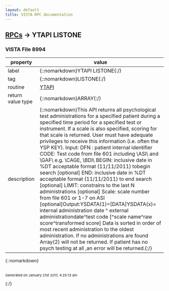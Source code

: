 ```yaml
---
layout: default
title: VISTA RPC documentation
---
```




## [RPCs](TableOfContent.md) &#8594; YTAPI LISTONE 



### VISTA File 8994 


 property | value 
--- | --- 
 label | {::nomarkdown}YTAPI LISTONE{:/}
 tag | {::nomarkdown}LISTONE{:/}
 routine | [YTAPI](http://code.osehra.org/dox/Routine_YTAPI_source.html)
 return value type | {::nomarkdown}ARRAY{:/}
 description | {::nomarkdown}This API returns all psychological test administrations for a specified patient during a specified time period  for a specified test or instrument. If a scale is also specified, scoring for that scale is returned. User must have adequate privileges to receive this information (i.e. often the YSP KEY).   Input:       DFN : patient internal identifier       CODE: Test code from file 601 including \ASI\ and \GAF\ e.g. \CAGE\, \BDI\       BEGIN: inclusive date in %DT acceptable format (11/11/2011) tobegin search [optional]       END: inclusive date in %DT acceptable format (11/11/2011) to end search  [optional]       LIMIT: constrains to the last N administrations [optional]       Scale: scale number from file 601 or 1-7 on ASI [optional]Output:YSDATA(1)=[DATA]YSDATA(x)= internal administration date ^ external administrationdate^test code [^scale name^raw score^transformed score] Data is sorted in order of most recent administration to the oldest administration. If no administrations are found Array(2) will not be returned. If patient has no psych testing at all ,an error will be returned.{:/}

{::nomarkdown} <br/><br/><p style="font-size: 11px">Generated on January 21st 2017, 4:25:13 am</p>{:/}